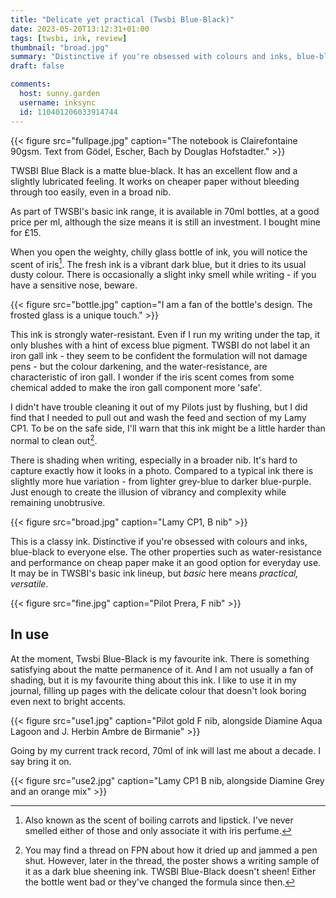 ```yaml
---
title: "Delicate yet practical (Twsbi Blue-Black)"
date: 2023-05-20T13:12:31+01:00
tags: [twsbi, ink, review]
thumbnail: "broad.jpg"
summary: "Distinctive if you're obsessed with colours and inks, blue-black to everyone else."
draft: false

comments:
  host: sunny.garden
  username: inksync
  id: 110401206033914744
---
```


{{< figure src="fullpage.jpg" caption="The notebook is Clairefontaine 90gsm. Text from Gödel, Escher, Bach by Douglas Hofstadter." >}}

TWSBI Blue Black is a matte blue-black. It has an excellent flow and a slightly lubricated feeling. It works on cheaper paper without bleeding through too easily, even in a broad nib.

As part of TWSBI's basic ink range, it is available in 70ml bottles, at a good price per ml, although the size means it is still an investment. I bought mine for £15.

When you open the weighty, chilly glass bottle of ink, you will notice the scent of iris[^1]. The fresh ink is a vibrant dark blue, but it dries to its usual dusty colour. There is occasionally a slight inky smell while writing - if you have a sensitive nose, beware.

[^1]: Also known as the scent of boiling carrots and lipstick. I've never smelled either of those and only associate it with iris perfume.

{{< figure src="bottle.jpg" caption="I am a fan of the bottle's design. The frosted glass is a unique touch." >}}

This ink is strongly water-resistant. Even if I run my writing under the tap, it only blushes with a hint of excess blue pigment. TWSBI do not label it an iron gall ink - they seem to be confident the formulation will not damage pens - but the colour darkening, and the water-resistance, are characteristic of iron gall. I wonder if the iris scent comes from some chemical added to make the iron gall component more 'safe'.

I didn't have trouble cleaning it out of my Pilots just by flushing, but I did find that I needed to pull out and wash the feed and section of my Lamy CP1. To be on the safe side, I'll warn that this ink might be a little harder than normal to clean out[^2].

[^2]: You may find a thread on FPN about how it dried up and jammed a pen shut. However, later in the thread, the poster shows a writing sample of it as a dark blue sheening ink. TWSBI Blue-Black doesn't sheen! Either the bottle went bad or they've changed the formula since then.

There is shading when writing, especially in a broader nib. It's hard to capture exactly how it looks in a photo. Compared to a typical ink there is slightly more hue variation - from lighter grey-blue to darker blue-purple. Just enough to create the illusion of vibrancy and complexity while remaining unobtrusive.

{{< figure src="broad.jpg" caption="Lamy CP1, B nib" >}}

This is a classy ink. Distinctive if you're obsessed with colours and inks, blue-black to everyone else. The other properties such as water-resistance and performance on cheap paper make it an good option for everyday use. It may be in TWSBI's basic ink lineup, but _basic_ here means _practical, versatile_.

{{< figure src="fine.jpg" caption="Pilot Prera, F nib" >}}

## In use

At the moment, Twsbi Blue-Black is my favourite ink. There is something satisfying about the matte permanence of it. And I am not usually a fan of shading, but it is my favourite thing about this ink. I like to use it in my journal, filling up pages with the delicate colour that doesn't look boring even next to bright accents.

{{< figure src="use1.jpg" caption="Pilot gold F nib, alongside Diamine Aqua Lagoon and J. Herbin Ambre de Birmanie" >}}

Going by my current track record, 70ml of ink will last me about a decade. I say bring it on.

{{< figure src="use2.jpg" caption="Lamy CP1 B nib, alongside Diamine Grey and an orange mix" >}}


